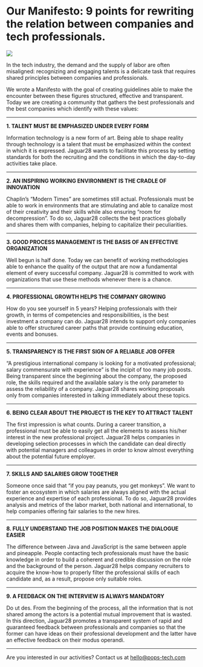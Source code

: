 # Our Manifesto: 9 points for rewriting the relation between companies and tech professionals.

![](https://cdn-images-1.medium.com/max/800/1*bqgiR018SkKeejcLGwtbGQ.png)

In the tech industry, the demand and the supply of labor are often misaligned: recognizing and engaging talents is a delicate task that requires shared principles between companies and professionals.

We wrote a Manifesto with the goal of creating guidelines able to make the encounter between these figures structured, effective and transparent. Today we are creating a community that gathers the best professionals and the best companies which identify with these values:
***
**1. TALENT MUST BE EMPHASIZED UNDER EVERY FORM**

Information technology is a new form of art. Being able to shape reality through technology is a talent that must be emphasized within the context in which it is expressed. Jaguar28 wants to facilitate this process by setting standards for both the recruiting and the conditions in which the day-to-day activities take place.
***
**2. AN INSPIRING WORKING ENVIRONMENT IS THE CRADLE OF INNOVATION**

Chaplin’s “Modern Times” are sometimes still actual. Professionals must be able to work in environments that are stimulating and able to canalize most of their creativity and their skills while also ensuring “room for decompression”. To do so, Jaguar28 collects the best practices globally and shares them with companies, helping to capitalize their peculiarities.
***
**3. GOOD PROCESS MANAGEMENT IS THE BASIS OF AN EFFECTIVE ORGANIZATION**

Well begun is half done. Today we can benefit of working methodologies able to enhance the quality of the output that are now a fundamental element of every successful company. Jaguar28 is committed to work with organizations that use these methods whenever there is a chance.
***
**4. PROFESSIONAL GROWTH HELPS THE COMPANY GROWING**

How do you see yourself in 5 years? Helping professionals with their growth, in terms of competencies and responsibilities, is the best investment a company can do. Jaguar28 intends to support only companies able to offer structured career paths that provide continuing education, events and bonuses.
***
**5. TRANSPARENCY IS THE FIRST SIGN OF A RELIABLE JOB OFFER**

“A prestigious international company is looking for a motivated professional; salary commensurate with experience” is the incipit of too many job posts. Being transparent since the beginning about the company, the proposed role, the skills required and the available salary is the only parameter to assess the reliability of a company. Jaguar28 shares working proposals only from companies interested in talking immediately about these topics.
***
**6. BEING CLEAR ABOUT THE PROJECT IS THE KEY TO ATTRACT TALENT**

The first impression is what counts. During a career transition, a professional must be able to easily get all the elements to assess his/her interest in the new professional project. Jaguar28 helps companies in developing selection processes in which the candidate can deal directly with potential managers and colleagues in order to know almost everything about the potential future employer.
***
**7. SKILLS AND SALARIES GROW TOGETHER**

Someone once said that “if you pay peanuts, you get monkeys”. We want to foster an ecosystem in which salaries are always aligned with the actual experience and expertise of each professional. To do so, Jaguar28 provides analysis and metrics of the labor market, both national and international, to help companies offering fair salaries to the new hires.
***
**8. FULLY UNDERSTAND THE JOB POSITION MAKES THE DIALOGUE EASIER**

The difference between Java and JavaScript is the same between apple and pineapple. People contacting tech professionals must have the basic knowledge in order to build a coherent and credible discussion on the role and the background of the person. Jaguar28 helps company recruiters to acquire the know-how to properly filter the professional skills of each candidate and, as a result, propose only suitable roles.
***
**9. A FEEDBACK ON THE INTERVIEW IS ALWAYS MANDATORY**

Do ut des. From the beginning of the process, all the information that is not shared among the actors is a potential mutual improvement that is wasted. In this direction, Jaguar28 promotes a transparent system of rapid and guaranteed feedback between professionals and companies so that the former can have ideas on their professional development and the latter have an effective feedback on their modus operandi.
***

Are you interested in our activities? Contact us at hello@pops-tech.com